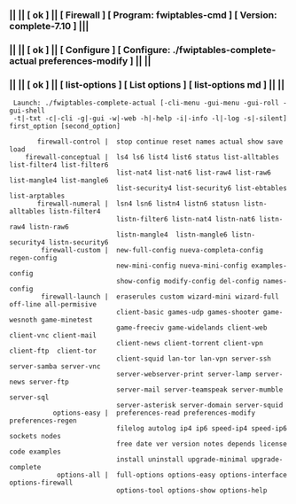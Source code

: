 ### || || [ ok ] || [ Firewall ] [ Program: fwiptables-cmd ] [ Version: complete-7.10 ] |||
### || || [ ok ] || [ Configure ] [ Configure: ./fwiptables-complete-actual preferences-modify ] || ||
### || || [ ok ] || [ list-options ] [ List options ] [ list-options md ] || ||

     Launch: ./fwiptables-complete-actual [-cli-menu -gui-menu -gui-roll -gui-shell
     -t|-txt -c|-cli -g|-gui -w|-web -h|-help -i|-info -l|-log -s|-silent] first_option [second_option]

           firewall-control |  stop continue reset names actual show save load                         
        firewall-conceptual |  ls4 ls6 list4 list6 status list-alltables list-filter4 list-filter6     
                               list-nat4 list-nat6 list-raw4 list-raw6 list-mangle4 list-mangle6       
                               list-security4 list-security6 list-ebtables list-arptables              
           firewall-numeral |  lsn4 lsn6 listn4 listn6 statusn listn-alltables listn-filter4           
                               listn-filter6 listn-nat4 listn-nat6 listn-raw4 listn-raw6               
                               listn-mangle4  listn-mangle6 listn-security4 listn-security6            
            firewall-custom |  new-full-config nueva-completa-config regen-config                      
                               new-mini-config nueva-mini-config examples-config                       
                               show-config modify-config del-config names-config                       
            firewall-launch |  eraserules custom wizard-mini wizard-full off-line all-permisive        
                               client-basic games-udp games-shooter game-wesnoth game-minetest         
                               game-freeciv game-widelands client-web client-vnc client-mail           
                               client-news client-torrent client-vpn  client-ftp  client-tor           
                               client-squid lan-tor lan-vpn server-ssh server-samba server-vnc         
                               server-webserver-print server-lamp server-news server-ftp               
                               server-mail server-teamspeak server-mumble server-sql                   
                               server-asterisk server-domain server-squid                              
               options-easy |  preferences-read preferences-modify preferences-regen                   
                               filelog autolog ip4 ip6 speed-ip4 speed-ip6 sockets nodes               
                               free date ver version notes depends license code examples               
                               install uninstall upgrade-minimal upgrade-complete                      
                options-all |  full-options options-easy options-interface options-firewall            
                               options-tool options-show options-help                                  
